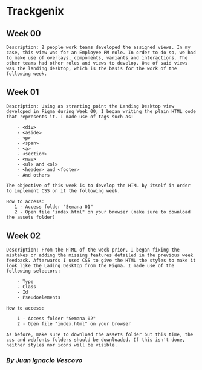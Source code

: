 # Trackgenix

## Week 00
    Description: 2 people work teams developed the assigned views. In my case, this view was for an Employee PM role. In order to do so, we had to make use of overlays, components, variants and interactions. The other teams had other roles and views to develop. One of said views was the landing desktop, which is the basis for the work of the following week.

## Week 01
    Description: Using as strarting point the Landing Desktop view developed in Figma during Week 00, I began writing the plain HTML code that represents it. I made use of tags such as:

        - <div>
        - <aside>
        - <p>
        - <span>
        - <a>
        - <section>
        - <nav>
        - <ul> and <ol>
        - <header> and <footer>
        - And others

    The objective of this week is to develop the HTML by itself in order to implement CSS on it the following week.

    How to access:
       1 - Access folder "Semana 01"
       2 - Open file "index.html" on your browser (make sure to download the assets folder)

## Week 02
    Description: From the HTML of the week prior, I began fixing the mistakes or adding the missing features detailed in the previous week feedback. Afterwards I used CSS to give the HTML the styles to make it look like the Lading Desktop from the Figma. I made use of the following selectors:

        - Type
        - Class
        - Id
        - Pseudoelements

    How to access:

        1 - Access folder "Semana 02"
        2 - Open file "index.html" on your browser
            
    As before, make sure to download the assets folder but this time, the css and webfonts folders should be downloaded. If this isn't done, neither styles nor icons will be visible.

### _By Juan Ignacio Vescovo_
